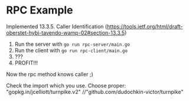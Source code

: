 RPC Example
============

Implemented 13.3.5. Caller Identification
(https://tools.ietf.org/html/draft-oberstet-hybi-tavendo-wamp-02#section-13.3.5)

1. Run the server with `go run rpc-server/main.go`
2. Run the client with `go run rpc-client/main.go`
3. ???
4. PROFIT!!!

Now the rpc method knows caller ;)

Check the import which you use.
Choose proper:
	"gopkg.in/jcelliott/turnpike.v2"
	//"github.com/dudochkin-victor/turnpike"